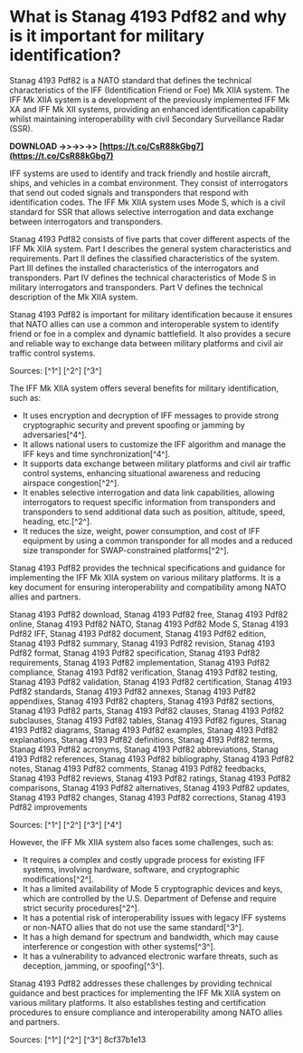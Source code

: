 
 
# What is Stanag 4193 Pdf82 and why is it important for military identification?
 
Stanag 4193 Pdf82 is a NATO standard that defines the technical characteristics of the IFF (Identification Friend or Foe) Mk XIIA system. The IFF Mk XIIA system is a development of the previously implemented IFF Mk XA and IFF Mk XII systems, providing an enhanced identification capability whilst maintaining interoperability with civil Secondary Surveillance Radar (SSR).
 
**DOWNLOAD ->>->>->> [https://t.co/CsR88kGbg7](https://t.co/CsR88kGbg7)**


 
IFF systems are used to identify and track friendly and hostile aircraft, ships, and vehicles in a combat environment. They consist of interrogators that send out coded signals and transponders that respond with identification codes. The IFF Mk XIIA system uses Mode S, which is a civil standard for SSR that allows selective interrogation and data exchange between interrogators and transponders.
 
Stanag 4193 Pdf82 consists of five parts that cover different aspects of the IFF Mk XIIA system. Part I describes the general system characteristics and requirements. Part II defines the classified characteristics of the system. Part III defines the installed characteristics of the interrogators and transponders. Part IV defines the technical characteristics of Mode S in military interrogators and transponders. Part V defines the technical description of the Mk XIIA system.
 
Stanag 4193 Pdf82 is important for military identification because it ensures that NATO allies can use a common and interoperable system to identify friend or foe in a complex and dynamic battlefield. It also provides a secure and reliable way to exchange data between military platforms and civil air traffic control systems.
 
Sources: [^1^] [^2^] [^3^]

The IFF Mk XIIA system offers several benefits for military identification, such as:
 
- It uses encryption and decryption of IFF messages to provide strong cryptographic security and prevent spoofing or jamming by adversaries[^4^].
- It allows national users to customize the IFF algorithm and manage the IFF keys and time synchronization[^4^].
- It supports data exchange between military platforms and civil air traffic control systems, enhancing situational awareness and reducing airspace congestion[^2^].
- It enables selective interrogation and data link capabilities, allowing interrogators to request specific information from transponders and transponders to send additional data such as position, altitude, speed, heading, etc.[^2^].
- It reduces the size, weight, power consumption, and cost of IFF equipment by using a common transponder for all modes and a reduced size transponder for SWAP-constrained platforms[^2^].

Stanag 4193 Pdf82 provides the technical specifications and guidance for implementing the IFF Mk XIIA system on various military platforms. It is a key document for ensuring interoperability and compatibility among NATO allies and partners.
 
Stanag 4193 Pdf82 download,  Stanag 4193 Pdf82 free,  Stanag 4193 Pdf82 online,  Stanag 4193 Pdf82 NATO,  Stanag 4193 Pdf82 Mode S,  Stanag 4193 Pdf82 IFF,  Stanag 4193 Pdf82 document,  Stanag 4193 Pdf82 edition,  Stanag 4193 Pdf82 summary,  Stanag 4193 Pdf82 revision,  Stanag 4193 Pdf82 format,  Stanag 4193 Pdf82 specification,  Stanag 4193 Pdf82 requirements,  Stanag 4193 Pdf82 implementation,  Stanag 4193 Pdf82 compliance,  Stanag 4193 Pdf82 verification,  Stanag 4193 Pdf82 testing,  Stanag 4193 Pdf82 validation,  Stanag 4193 Pdf82 certification,  Stanag 4193 Pdf82 standards,  Stanag 4193 Pdf82 annexes,  Stanag 4193 Pdf82 appendixes,  Stanag 4193 Pdf82 chapters,  Stanag 4193 Pdf82 sections,  Stanag 4193 Pdf82 parts,  Stanag 4193 Pdf82 clauses,  Stanag 4193 Pdf82 subclauses,  Stanag 4193 Pdf82 tables,  Stanag 4193 Pdf82 figures,  Stanag 4193 Pdf82 diagrams,  Stanag 4193 Pdf82 examples,  Stanag 4193 Pdf82 explanations,  Stanag 4193 Pdf82 definitions,  Stanag 4193 Pdf82 terms,  Stanag 4193 Pdf82 acronyms,  Stanag 4193 Pdf82 abbreviations,  Stanag 4193 Pdf82 references,  Stanag 4193 Pdf82 bibliography,  Stanag 4193 Pdf82 notes,  Stanag 4193 Pdf82 comments,  Stanag 4193 Pdf82 feedbacks,  Stanag 4193 Pdf82 reviews,  Stanag 4193 Pdf82 ratings,  Stanag 4193 Pdf82 comparisons,  Stanag 4193 Pdf82 alternatives,  Stanag 4193 Pdf82 updates,  Stanag 4193 Pdf82 changes,  Stanag 4193 Pdf82 corrections,  Stanag 4193 Pdf82 improvements
 
Sources: [^1^] [^2^] [^3^] [^4^]

However, the IFF Mk XIIA system also faces some challenges, such as:

- It requires a complex and costly upgrade process for existing IFF systems, involving hardware, software, and cryptographic modifications[^2^].
- It has a limited availability of Mode 5 cryptographic devices and keys, which are controlled by the U.S. Department of Defense and require strict security procedures[^2^].
- It has a potential risk of interoperability issues with legacy IFF systems or non-NATO allies that do not use the same standard[^3^].
- It has a high demand for spectrum and bandwidth, which may cause interference or congestion with other systems[^3^].
- It has a vulnerability to advanced electronic warfare threats, such as deception, jamming, or spoofing[^3^].

Stanag 4193 Pdf82 addresses these challenges by providing technical guidance and best practices for implementing the IFF Mk XIIA system on various military platforms. It also establishes testing and certification procedures to ensure compliance and interoperability among NATO allies and partners.
 
Sources: [^1^] [^2^] [^3^]
 8cf37b1e13
 
